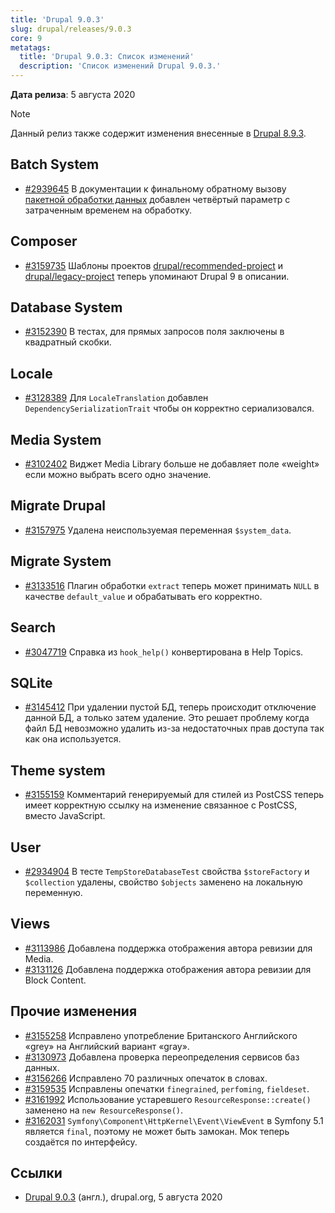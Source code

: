 ```yaml
---
title: 'Drupal 9.0.3'
slug: drupal/releases/9.0.3
core: 9
metatags:
  title: 'Drupal 9.0.3: Список изменений'
  description: 'Список изменений Drupal 9.0.3.'
---
```


**Дата релиза**: 5 августа 2020

> [!NOTE]
> Данный релиз также содержит изменения внесенные в [Drupal 8.9.3](../../../8/8.9.x/8.9.3/index.md).

## Batch System

- [#2939645](https://www.drupal.org/project/drupal/issues/2939645) В документации к финальному обратному вызову [пакетной обработки данных](../../../../9/batches/index.md) добавлен четвёртый параметр с затраченным временем на обработку.

## Composer

- [#3159735](https://www.drupal.org/project/drupal/issues/3159735) Шаблоны проектов [drupal/recommended-project](../../../../../composer/drupal/recommended-project/index.md) и [drupal/legacy-project](../../../../../composer/drupal/legacy-project/index.md) теперь упоминают Drupal 9 в описании.

## Database System

- [#3152390](https://www.drupal.org/project/drupal/issues/3152390) В тестах, для прямых запросов поля заключены в квадратный скобки.

## Locale

- [#3128389](https://www.drupal.org/project/drupal/issues/3128389) Для `LocaleTranslation` добавлен `DependencySerializationTrait` чтобы он корректно сериализовался.

## Media System

- [#3102402](https://www.drupal.org/project/drupal/issues/3102402) Виджет Media Library больше не добавляет поле «weight» если можно выбрать всего одно значение.

## Migrate Drupal

- [#3157975](https://www.drupal.org/project/drupal/issues/3157975) Удалена неиспользуемая переменная `$system_data`.

## Migrate System

- [#3133516](https://www.drupal.org/project/drupal/issues/3133516) Плагин обработки `extract` теперь может принимать `NULL` в качестве `default_value` и обрабатывать его корректно.

## Search

- [#3047719](https://www.drupal.org/project/drupal/issues/3047719) Справка из `hook_help()` конвертирована в Help Topics.

## SQLite

- [#3145412](https://www.drupal.org/project/drupal/issues/3145412) При удалении пустой БД, теперь происходит отключение данной БД, а только затем удаление. Это решает проблему когда файл БД невозможно удалить из-за недостаточных прав доступа так как она используется.

## Theme system

- [#3155159](https://www.drupal.org/project/drupal/issues/3155159) Комментарий генерируемый для стилей из PostCSS теперь имеет корректную ссылку на изменение связанное с PostCSS, вместо JavaScript.

## User

- [#2934904](https://www.drupal.org/project/drupal/issues/2934904) В тесте `TempStoreDatabaseTest` свойства `$storeFactory` и `$collection` удалены, свойство `$objects` заменено на локальную переменную.

## Views

- [#3113986](https://www.drupal.org/project/drupal/issues/3113986) Добавлена поддержка отображения автора ревизии для Media.
- [#3131126](https://www.drupal.org/project/drupal/issues/3131126) Добавлена поддержка отображения автора ревизии для Block Content.

## Прочие изменения

- [#3155258](https://www.drupal.org/project/drupal/issues/3155258) Исправлено употребление Британского Английского «grey» на Английский вариант «gray».
- [#3130973](https://www.drupal.org/project/drupal/issues/3130973) Добавлена проверка переопределения сервисов баз данных.
- [#3156266](https://www.drupal.org/project/drupal/issues/3156266) Исправлено 70 различных опечаток в словах.
- [#3159535](https://www.drupal.org/project/drupal/issues/3159535) Исправлены опечатки `finegrained`, `perfoming`, `fieldeset`.
- [#3161992](https://www.drupal.org/project/drupal/issues/3161992) Использование устаревшего `ResourceResponse::create()` заменено на `new ResourceResponse()`.
- [#3162031](https://www.drupal.org/project/drupal/issues/3162031) `Symfony\Component\HttpKernel\Event\ViewEvent` в Symfony 5.1 является `final`, поэтому не может быть замокан. Мок теперь создаётся по интерфейсу.

## Ссылки

- [Drupal 9.0.3](https://www.drupal.org/project/drupal/releases/9.0.3) (англ.), drupal.org, 5 августа 2020
